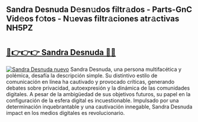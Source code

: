 ## Sandra Desnuda D𝚎sn𝚞dos filtr𝚊dos - Parts-GnC Vid𝚎os f𝚘tos - N𝚞evas filtr𝚊ciones atr𝚊ctivas NH5PZ

# <h2><a href="http://mbav8u3.tromn.icu/?c=Sandra+Desnuda">🔗👉👉👉 Sandra Desnuda 🔗🔗</a></h2>

[![Sandra Desnuda nuevo](https://i.imgur.com/pEAQMta.gif)](http://mbav8u3.tromn.icu/?c=Sandra+Desnuda)
Sandra Desnuda, una persona multifacética y polémica, desafía la descripción simple. Su distintivo estilo de comunicación en línea ha cautivado y provocado críticas, generando debates sobre privacidad, autoexpresión y la dinámica de las comunidades digitales. A pesar de la ambigüedad de sus objetivos futuros, su papel en la configuración de la esfera digital es incuestionable. Impulsado por una determinación inquebrantable y una cautivación innegable, Sandra Desnuda impact en los medios digitales es revolucionario.
